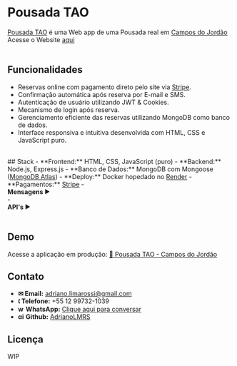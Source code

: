 <style>
    /* Details */
    .stack-details {  cursor: pointer;  }
    .stack-details summary::-webkit-details-marker,
    .stack-details summary::marker {
        display: none;
        content: '';
    }
    .stack-details summary::after {
        content: '▶';
        display: inline-block;
        position: relative;
        top: -0.05rem;
        font-size: 0.8rem;
        transition: transform 300ms ease-in-out;
    }
    .stack-details[open] summary::after {  transform: rotate(90deg);   }
</style>

# Pousada TAO
[Pousada TAO](https://pousada-tao.onrender.com/ "Pousada TAO") é uma Web app de uma Pousada real em [Campos do Jordão](http://https://www.google.com/maps?ll=-22.73301,-45.58613&z=13&t=m&hl=pt-BR&gl=BR&mapclient=embed&q=Campos+do+Jord%C3%A3o+SP+12460-000 "Campos do Jordão")<br>Acesse o Website [aqui](https://pousada-tao.onrender.com/ "aqui") <br><br>
## Funcionalidades

- Reservas online com pagamento direto pelo site via <a href='https://www.nerdwallet.com/article/small-business/what-is-stripe' style='cursor: help;' target='_blank'>Stripe</a>.
- Confirmação automática após reserva por E-mail e SMS.
- Autenticação de usuário utilizando JWT & Cookies.
- Mecanismo de login após reserva.
- Gerenciamento eficiente das reservas utilizando MongoDB como banco de dados.
- Interface responsiva e intuitiva desenvolvida com HTML, CSS e JavaScript puro.
<br>
## Stack
- **Frontend:** HTML, CSS, JavaScript (puro)
- **Backend:** Node.js, Express.js
- **Banco de Dados:** MongoDB com Mongoose (<a href='https://www.mongodb.com/resources/products/platform/mongodb-atlas-tutorial' style='cursor: help;' target='_blank'>MongoDB Atlas</a>)
- **Deploy:** Docker hopedado no <a href='https://render.com/about' style='cursor: help;'>Render</a>
- **Pagamentos:** <a href='https://www.nerdwallet.com/article/small-business/what-is-stripe' style='cursor: help;' target='_blank'>Stripe</a>
- <details class='stack-details'>
    <summary><strong>Mensagens&nbsp;</strong></summary>
    <ul style='cursor: text; list-style-type: "•";'>
        <li>&nbsp;<strong>Email:</strong> Nodemailer</li>
        <li>&nbsp;<strong>SMS:</strong> Twilio (desativado por enquanto 😢)</li>
    </ul></details>
- <details class='stack-details'>
    <summary><strong>API's&nbsp;</strong></summary>
    <ul style='cursor: text; list-style-type: "•";'>
        <li>&nbsp;<strong>Stripe</strong></li>
        <li>&nbsp;<strong>Auth0 com MongoDB</strong> (desativado pois não é mais necessário 
        <a href='https://github.com/AdrianoLMRS/Website/commit/961443c099e786a387a5444cd0e4d5208955daaf' target='_blank'>Commit</a>, 
        <a href='https://github.com/AdrianoLMRS/Website/issues/6' target='_blank'>Issue</a> )</li>
    </ul></details><br>

## Demo
Acesse a aplicação em produção:
[🔗 Pousada TAO - Campos do Jordão](https://pousada-tao.onrender.com/)
<br>

## Contato

- **✉ Email:** adriano.limarossi@gmail.com
- **🕻 Telefone:** +55 12 99732-1039
- **<img width="14" height="14"  src="https://img.icons8.com/fluency-systems-filled/50/whatsapp.png" alt="whatsapp-icon"/> WhatsApp:** [Clique aqui para conversar](https://wa.me/5512997321039)
- **<img width="14" height="14" src="https://img.icons8.com/material-outlined/14/github.png" alt="github-icon"/> Github:** [AdrianoLMRS](https://github.com/AdrianoLMRS)

## Licença
WIP